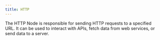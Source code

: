 ```yaml
---
title: HTTP
---
```


The HTTP Node is responsible for sending HTTP requests to a specified URL. It can be used to interact with APIs, fetch
data from web services, or send data to a server.
